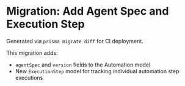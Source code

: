 # Migration: Add Agent Spec and Execution Step

Generated via `prisma migrate diff` for CI deployment.

This migration adds:
- `agentSpec` and `version` fields to the Automation model
- New `ExecutionStep` model for tracking individual automation step executions
